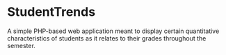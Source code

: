 # StudentTrends
A simple PHP-based web application meant to display certain quantitative characteristics of students as it relates to their grades throughout the semester.
